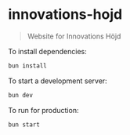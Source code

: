 # innovations-hojd

> Website for Innovations Höjd

To install dependencies:

```bash
bun install
```

To start a development server:

```bash
bun dev
```

To run for production:

```bash
bun start
```
